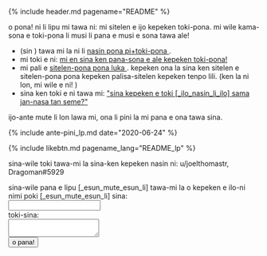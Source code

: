 {% include header.md pagename="README" %}

<span class="lp">o pona! ni li lipu mi tawa ni: mi sitelen e ijo kepeken toki-pona. mi wile kama-sona e toki-pona li musi li pana e musi e sona tawa ale! </span>

- (<span class="lp">sin </span>) <span class="lp">tawa mi la ni li </span> [<span class="lp">nasin pona pi+toki-pona </span>](https://joelthomastr.github.io/tokipona/nasin-pona-pi-toki-pona_lp).
- <span class="lp">mi toki e ni: </span> [<span class="lp">mi en sina ken pana-sona e ale kepeken toki-pona! </span>](https://joelthomastr.github.io/tokipona/pana-sona-ale_lp)
- <span class="lp">mi pali e </span> [<span class="lp">sitelen-pona pona luka </span>](https://joelthomastr.github.io/tokipona/sitelen-pona-pona-luka_lp). <span class="lp">kepeken ona la sina ken sitelen e sitelen-pona pona kepeken palisa-sitelen kepeken tenpo lili. </span> (<span class="lp">ken la ni lon, mi wile e ni! </span>)
- <span class="lp">sina ken toki e ni tawa mi: </span> [<span class="lp">"sina kepeken e toki [_ilo_nasin_li_ilo] sama jan-nasa tan seme?" </span>](https://joelthomastr.github.io/tokipona/kepeken-pi-toki-inli_lp)

<span class="lp">ijo-ante mute li lon lawa mi, ona li pini la mi pana e ona tawa sina. </span>

{% include ante-pini_lp.md date="2020-06-24" %}

{% include likebtn.md pagename_lang="README_lp" %}

<span class="lp">sina-wile toki tawa-mi la sina-ken kepeken nasin ni: </span>
u/joelthomastr, Dragoman#5929

<form
  action="https://formspree.io/xpzyllzr"
  method="POST"
>
  <label>
    <span class="lp">sina-wile pana e lipu [_esun_mute_esun_li] tawa-mi la o kepeken e ilo-ni<br>nimi poki [_esun_mute_esun_li] sina:</span><br>
    <input type="text" name="_replyto">
  </label><br>
  <label>
    <span class="lp">toki-sina</span>:<br>
    <textarea name="message"></textarea>
  </label>
<br>
  <button type="submit"><span class="lp">o pana!</span></button>
